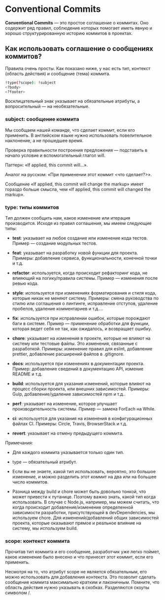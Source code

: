 # Conventional Commits

**Conventional Commits** — это простое соглашение о коммитах. Оно содержит ряд правил, соблюдение которых помогает иметь явную и хорошо структурированную историю коммитов в проектах.

## Как использовать соглашение о сообщениях коммитов?

Правила очень просты. Как показано ниже, у нас есть тип, контекст (область действия) и сообщение (тема) коммита.

```bash
!type(?scope): !subject
<?body>
<?footer>
```

Восклицательный знак указывает на обязательные атрибуты, а вопросительный — на необязательные.

### subject: сообщение коммита

Мы сообщаем нашей команде, что сделает коммит, если его применить. В английском языке нужно использовать повелительное наклонение, а не прошедшее время.

Проверка правильности построения предложения — подставить в начало условие и вспомогательный глагол will.

Паттерн: «If applied, this commit will…».

Аналог на русском: «При применении этот коммит <что сделает?>».

Сообщение «If applied, this commit will change the markup» имеет гораздо больше смысла, чем «If applied, this commit will changed the markup».

### type: типы коммитов

Тип должен сообщить нам, какое изменение или итерация производится. Исходя из правил соглашения, мы имеем следующие типы:

- **test**: указывает на любое создание или изменение кода тестов. Пример — создание модульных тестов.

- **feat**: указывает на разработку новой функции для проекта. Примеры: добавление сервиса, функциональности, конечной точки и т.д.

- **refactor**: используется, когда происходит рефакторинг кода, не влияющий на логику/правила системы. Пример — изменения после ревью кода.

- **style**: используется при изменениях форматирования и стиля кода, которые никак не меняют систему. Примеры: смена руководства по стилю или соглашения о линтинге, исправление отступов, удаление пробелов, удаление комментариев и т.д….

- **fix**: используется при исправлении ошибок, которые порождают баги в системе. Пример — применение обработки для функции, которая ведет себя не так, как ожидалось, и возвращает ошибку.

- **chore**: указывает на изменения в проекте, которые не влияют на систему или тестовые файлы. Это изменения, связанные с разработкой. Примеры: изменение правил для eslint, добавление prettier, добавление расширений файлов в .gitignore.

- **docs**: используется при изменениях в документации проекта. Пример: добавление сведений в документацию API, измение README и т.д.

- **build**: используется для указания изменений, которые влияют на процесс сборки проекта, или внешних зависимостей. Примеры: Gulp, добавление/удаление зависимостей npm и т.д..

- **perf**: указывает на изменение, которое улучшает производительность системы. Пример — замена ForEach на While.

- **ci**: используется для указания на изменения в конфигурационных файлах CI. Примеры: Circle, Travis, BrowserStack и т.д.

- **revert**: указывает на отмену предыдущего коммита.

Примечания:

- Для каждого коммита указывается только один тип.

- type — обязательный атрибут.

- Если вы не знаете, какой тип использовать, вероятно, это большое изменение, и можно разделить этот коммит на два или на большее число коммитов.

- Разница между build и chore может быть довольно тонкой, что может привести к путанице. Поэтому важно знать, какой тип когда использовать. В случае с Node.js, например, мы можем считать, что когда происходит добавление/изменение определенной зависимости разработки, присутствующей в devDependencies, мы используем chore. Для изменений/добавлений общих зависимостей проекта, которые оказывают прямое и реальное влияние на систему, мы используем build.

### scope: контекст коммита

Прочитав тип коммита и его сообщение, разработчик уже легко поймет, какое изменение было внесено и что принесет этот коммит, если его применить.

Несмотря на то, что атрибут scope не является обязательным, его можно использовать для добавления контекста. Это позволит сделать сообщение коммита максимально кратким и лаконичным. Помните, что область действия нужно указывать в скобках. Разделяются скоупы символом /.
